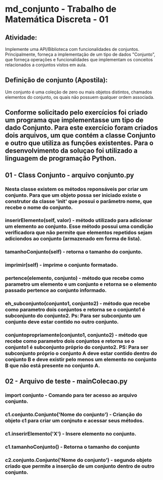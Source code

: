 # md_conjunto - Trabalho de Matemática Discreta - 01

## Atividade:

Implemente uma API/Biblioteca com funcionalidades de conjuntos. Principalmente, forneça a implementação de um tipo de dados "Conjunto", que forneça operações e funcionalidades que implementam os conceitos relacionados a conjuntos vistos em aula.

## Definição de conjunto (Apostila):

Um conjunto é uma coleção de zero ou mais objetos distintos, chamados elementos do
conjunto, os quais não possuem qualquer ordem associada.

## Conforme solicitado pelo exercícios foi criado um programa que implementasse um tipo de dado Conjunto. Para este exercício foram criados dois arquivos, um que contém a classe Conjunto e outro que utiliza as funções existentes. Para o desenvolvimento da soluçao foi utilizado a linguagem de programação Python.

## 01 - Class Conjunto - arquivo conjunto.py

### Nesta classe existem os métodos reponsáveis por criar um conjunto. Para que um objeto possa ser iniciado existe o construtor da classe '**init**' que possui o parâmetro nome, que recebe o nome do conjunto.

### inserirElemento(self, valor) - método utilizado para adicionar um elemento ao conjunto. Esse método possui uma condição verificadora que não permite que elementos repetidos sejam adiciondos ao conjunto (armazenado em forma de lista).

### tamanhoConjunto(self) - retorna o tamanho do conjunto.

### imprimir(self) - imprime o conjunto formatado.

### pertence(elemento, conjunto) - método que recebe como parametro um elemento e um conjunto e retorna se o elemento passado pertence ao conjunto informado.

### eh_subconjunto(conjunto1, conjunto2) - método que recebe como parametro dois conjuntos e retorna se o conjunto1 é subconjunto do conjunto2. Ps: Para ser subconjunto um conjunto deve estar contido no outro conjunto.

### conjuntopropriamente(conjunto1, conjunto2) - método que recebe como parametro dois conjuntos e retorna se o conjunto1 é subconjunto próprio do conjunto2. PS: Para ser subconjunto próprio o conjunto A deve estar contido dentro do conjunto B e deve existir pelo menos um elemento no conjunto B que não está presente no conjunto A.

## 02 - Arquivo de teste - mainColecao.py

### import conjunto - Comando para ter acesso ao arquivo conjunto.

### c1.conjunto.Conjunto('Nome do conjunto') - Crianção do objeto c1 para criar um conjnuto e acessar seus métodos.

### c1.inserirElemento('X') - Insere elemento no conjunto.

### c1.tamanhoConjunto() - Retorna o tamanho do conjunto

### c2.conjunto.Conjunto('Nome do conjunto') - segundo objeto criado que permite a inserção de um conjunto dentro de outro conjunto.
